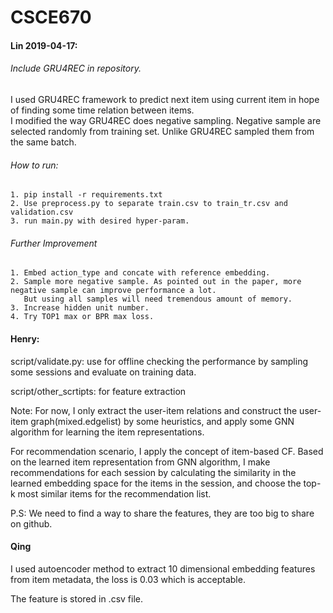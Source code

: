 # CSCE670
#### Lin 2019-04-17:  

###### Include GRU4REC in repository.   
I used GRU4REC framework to predict next item using current item in hope of
finding some time relation between items.   
I modified the way GRU4REC does negative sampling. Negative sample are selected
randomly from training set. Unlike GRU4REC sampled them from the same batch. 

###### How to run:
    1. pip install -r requirements.txt
    2. Use preprocess.py to separate train.csv to train_tr.csv and validation.csv
    3. run main.py with desired hyper-param.

###### Further Improvement
    1. Embed action_type and concate with reference embedding.
    2. Sample more negative sample. As pointed out in the paper, more negative sample can improve performance a lot.
       But using all samples will need tremendous amount of memory.
    3. Increase hidden unit number.
    4. Try TOP1 max or BPR max loss.

#### Henry:

script/validate.py: use for offline checking the performance by sampling some sessions and evaluate on training data.

script/other_scrtipts: for feature extraction

Note: For now, I only extract the user-item relations and construct the user-item graph(mixed.edgelist) by some heuristics, and apply some GNN algorithm for learning the item representations.

For recommendation scenario, I apply the concept of item-based CF. 
Based on the learned item representation from GNN algorithm, 
I make recommendations for each session  by calculating the similarity
in the learned embedding space for the items in the session, and choose the top-k
most similar items for the recommendation list.


P.S: We need to find a way to share the features, they are too big to share on github.

#### Qing
I used autoencoder method to extract 10 dimensional embedding features from item metadata, the loss is 0.03 which is acceptable.

The feature is stored in .csv file.
